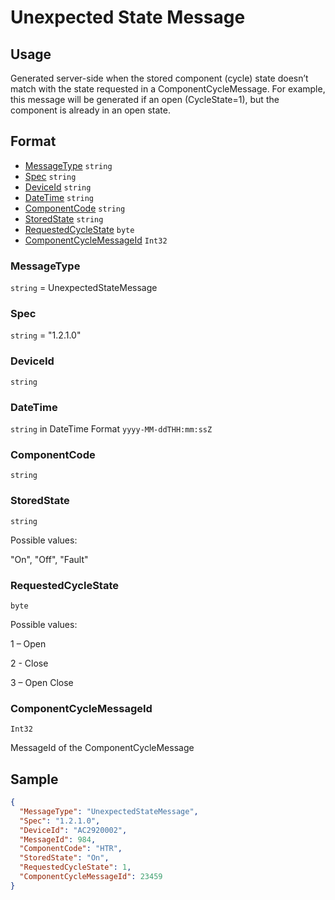 # Unexpected State Message
## Usage
Generated server-side when the stored component (cycle) state doesn’t match with the state requested in a ComponentCycleMessage. For example, this message will be generated if an open (CycleState=1), but the component is already in an open state.

## Format
* [MessageType](#messagetype) ```string```
* [Spec](#spec) ```string```
* [DeviceId](#deviceid) ```string```
* [DateTime](#datetime) ```string```
* [ComponentCode](#componentcode) ```string```
* [StoredState](#sourcemessageid) ```string```
* [RequestedCycleState](#sourcemessagetype) ```byte```
* [ComponentCycleMessageId](#componentcyclemessageid) ```Int32```

### MessageType
```string``` = UnexpectedStateMessage
### Spec
```string``` = "1.2.1.0"
### DeviceId
```string``` 
### DateTime
```string``` in DateTime Format ```yyyy-MM-ddTHH:mm:ssZ```
### ComponentCode
```string``` 
### StoredState
```string```

Possible values:

  "On", "Off", "Fault"
### RequestedCycleState
```byte```

Possible values:

  1 – Open

  2 - Close
  
  3 – Open Close

### ComponentCycleMessageId
```Int32``` 

MessageId of the ComponentCycleMessage

## Sample
```JSON
{
  "MessageType": "UnexpectedStateMessage",
  "Spec": "1.2.1.0",
  "DeviceId": "AC2920002",
  "MessageId": 984,
  "ComponentCode": "HTR",
  "StoredState": "On",
  "RequestedCycleState": 1,
  "ComponentCycleMessageId": 23459
}
```
